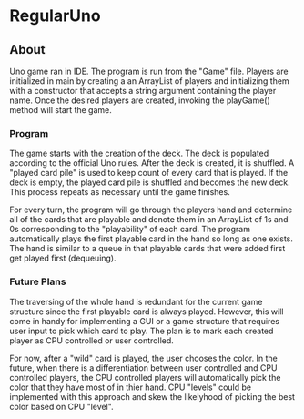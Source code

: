 # RegularUno

## About
Uno game ran in IDE. The program is run from the "Game" file. Players are initialized in main by creating a an ArrayList of players and initializing them with a constructor
that accepts a string argument containing the player name. Once the desired players are created, invoking the playGame() method will start the game. 

### Program
The game starts with the creation of the deck. The deck is populated according to the official Uno rules. After the deck is created, it is shuffled. A "played card pile" is used to keep count of every card that is played. If the deck is empty, the played card pile is shuffled and becomes the new deck. This process repeats as necessary until the game finishes.

For every turn, the program will go through the players hand and determine all of the cards that are playable and denote them in an ArrayList of 1s and 0s corresponding to 
the "playability" of each card. The program automatically plays the first playable card in the hand so long as one exists. The hand is similar to a queue in that playable cards that were added
first get played first (dequeuing). 

### Future Plans

The traversing of the whole hand is redundant for the current game structure since the first playable card is always played. However, this will come in handy for implementing a GUI or a game structure that requires user input to pick which card to play. The plan is to mark each created player as CPU controlled or user controlled. 

For now, after a "wild" card is played, the user chooses the color. In the future, when there is a differentiation between user controlled and CPU controlled players, the CPU controlled players will automatically pick the color that they have most of in thier hand. CPU "levels" could be implemented with this approach and skew the likelyhood of picking the best color based on CPU "level".


